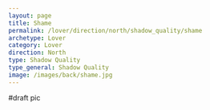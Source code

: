 ```yaml
---
layout: page
title: Shame
permalink: /lover/direction/north/shadow_quality/shame
archetype: Lover
category: Lover
direction: North
type: Shadow Quality
type_general: Shadow Quality
image: /images/back/shame.jpg
---
```

#draft pic
